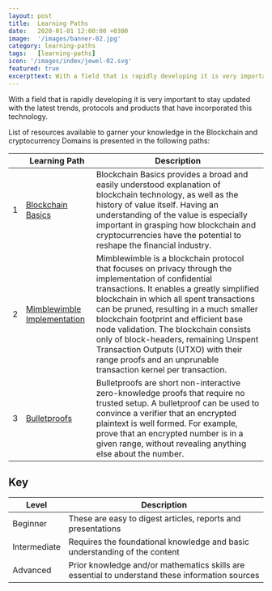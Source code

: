 ```yaml
---
layout: post
title:  Learning Paths
date:   2020-01-01 12:00:00 +0300
image:  '/images/banner-02.jpg'
category: learning-paths
tags:   [learning-paths]
icon: '/images/index/jewel-02.svg'
featured: true
excerpttext: With a field that is rapidly developing it is very important to stay updated with the latest trends, protocols and products that have incorporated this technology.
---
```


With a field that is rapidly developing it is very important to stay updated with the latest trends, protocols and products that have incorporated this technology.

List of resources available to garner your knowledge in the Blockchain and cryptocurrency Domains is presented in the following paths:

|      | Learning Path                                    | Description                                                  |
| ---- | ------------------------------------------------ | ------------------------------------------------------------ |
| 1    | [Blockchain Basics](./blockchain-basics.md)      | Blockchain Basics provides a broad and easily understood explanation of blockchain technology, as well as the history of value itself. Having an understanding of the value is especially important in grasping how blockchain and cryptocurrencies have the potential to reshape the financial industry. |
| 2    | [Mimblewimble Implementation](./mimblewimble.md) | Mimblewimble is a blockchain protocol that focuses on privacy through the implementation of confidential transactions. It enables a greatly simplified blockchain in which all spent transactions can be pruned, resulting in a much smaller blockchain footprint and efficient base node validation. The blockchain consists only of block-headers, remaining Unspent Transaction Outputs (UTXO) with their range proofs and an unprunable transaction kernel per transaction. |
| 3    | [Bulletproofs](./bulletproofs.md)                | Bulletproofs are short non-interactive zero-knowledge proofs that require no trusted setup. A bulletproof can be used to convince a verifier that an encrypted plaintext is well formed. For example, prove that an encrypted number is in a given range, without revealing anything else about the number. |

## Key

| Level                                    | Description                                                  |
| ---------------------------------------- | ------------------------------------------------------------ |
| <span class="wrap_beg">Beginner</span>     | These are easy to digest articles,  reports and presentations |
| <span class="wrap_int">Intermediate</span> | Requires the foundational knowledge and basic understanding of the content |
| <span class="wrap_adv">Advanced</span>     | Prior knowledge and/or mathematics skills are essential to understand these information sources |
